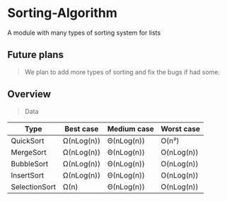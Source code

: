 # Sorting-Algorithm
A module with many types of sorting system for lists

## Future plans
> We plan to add more types of sorting and fix the bugs if had some.

## Overview

> Data

| Type | Best case | Medium case | Worst case |
| --- | --- | --- | --- |
| QuickSort | Ω(nLog(n)) | Θ(nLog(n)) | O(n²) |
| MergeSort | Ω(nLog(n)) | Θ(nLog(n)) | O(nLog(n)) |
| BubbleSort | Ω(nLog(n)) | Θ(nLog(n)) | O(nLog(n)) |
| InsertSort | Ω(nLog(n)) | Θ(nLog(n)) | O(nLog(n)) |
| SelectionSort |Ω(n) | Θ(nLog(n)) | O(nLog(n)) |
